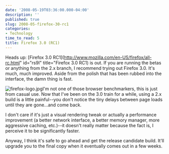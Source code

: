 ```yaml
---
date: '2008-05-19T03:36:00.000-04:00'
description: ''
published: true
slug: 2008-05-firefox-30-rc1
categories:
- Technology
time_to_read: 5
title: Firefox 3.0 (RC1)
---
```


Heads up: [Firefox 3.0 RC1](http://www.mozilla.com/en-US/firefox/all-rc.html" id="rs9l" title="Firefox 3.0 RC1) is out. If you are running the betas or anything from the 2.x branch, I recommend trying out Firefox 3.0. It's much, much improved. Aside from the polish that has been rubbed into the interface, the damn thing is fast.



![firefox-logo.jpg](firefox-logo.jpg)I'm not one of those browser benchmarkers, this is just from casual use. Now that I've been on the 3.0 train for a while, using a 2.x build is a little painful--you don't notice the tiny delays between page loads until they are gone...and come back.

I don't care if it's just a visual rendering tweak or actually a performance improvement (a better network interface, a better memory manager, more aggressive caching, etc.)--it doesn't really matter because the fact is, I perceive it to be significantly faster.

Anyway, I think it's safe to go ahead and get the release candidate build. It'll upgrade you to the final copy when it eventually comes out in a few weeks.